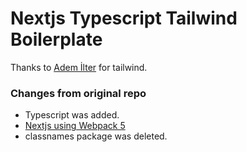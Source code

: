 # Nextjs Typescript Tailwind Boilerplate

Thanks to [Adem İlter](https://github.com/ademilter) for tailwind.

### Changes from original repo
- Typescript was added.
- [Nextjs using Webpack 5](https://nextjs.org/docs/messages/webpack5)
- classnames package was deleted.
